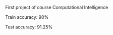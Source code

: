<p>First project of course Computational Intelligence</p>

<p>Train accuracy: 90%</p>
<p>Test accuracy: 91.25%</p>

